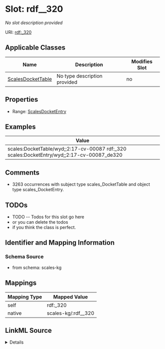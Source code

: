 

# Slot: rdf__320


_No slot description provided_





URI: [rdf:_320](http://www.w3.org/1999/02/22-rdf-syntax-ns#_320)



<!-- no inheritance hierarchy -->





## Applicable Classes

| Name | Description | Modifies Slot |
| --- | --- | --- |
| [ScalesDocketTable](../classes/ScalesDocketTable.md) | No type description provided |  no  |







## Properties

* Range: [ScalesDocketEntry](../classes/ScalesDocketEntry.md)






## Examples

| Value |
| --- |
| scales:DocketTable/wyd;;2:17-cv-00087 rdf:_320 scales:DocketEntry/wyd;;2:17-cv-00087_de320 |

## Comments

* 3263 occurrences with subject type scales_DocketTable and object type scales_DocketEntry.

## TODOs

* TODO -- Todos for this slot go here
* or you can delete the todos
* if you think the class is perfect.

## Identifier and Mapping Information







### Schema Source


* from schema: scales-kg




## Mappings

| Mapping Type | Mapped Value |
| ---  | ---  |
| self | rdf:_320 |
| native | scales-kg/:rdf__320 |




## LinkML Source

<details>
```yaml
name: rdf__320
description: No slot description provided
todos:
- TODO -- Todos for this slot go here
- or you can delete the todos
- if you think the class is perfect.
comments:
- 3263 occurrences with subject type scales_DocketTable and object type scales_DocketEntry.
examples:
- value: scales:DocketTable/wyd;;2:17-cv-00087 rdf:_320 scales:DocketEntry/wyd;;2:17-cv-00087_de320
from_schema: scales-kg
rank: 1000
slot_uri: rdf:_320
alias: rdf__320
domain_of:
- scales_DocketTable
range: scales_DocketEntry

```
</details>